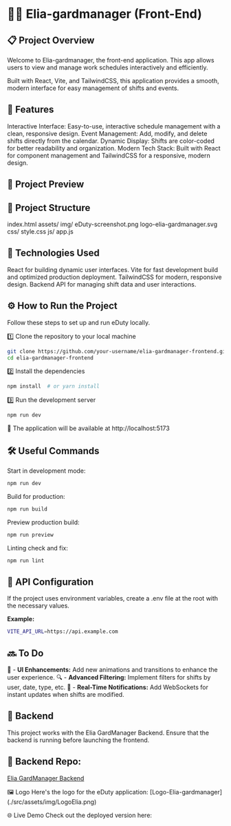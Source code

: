 # 🧑‍💻 Elia-gardmanager (Front-End) 

## 📋 Project Overview
Welcome to Elia-gardmanager, the front-end application.
This app allows users to view and manage work schedules interactively and efficiently.

Built with React, Vite, and TailwindCSS, this application provides a smooth, modern interface for easy management of shifts and events.

## 📱 Features
Interactive Interface: Easy-to-use, interactive schedule management with a clean, responsive design.
Event Management: Add, modify, and delete shifts directly from the calendar.
Dynamic Display: Shifts are color-coded for better readability and organization.
Modern Tech Stack: Built with React for component management and TailwindCSS for a responsive, modern design.

## 📸 Project Preview

## 📂 Project Structure
index.html
assets/
img/
eDuty-screenshot.png
logo-elia-gardmanager.svg
css/
style.css
js/
app.js

## 🚀 Technologies Used
React for building dynamic user interfaces.
Vite for fast development build and optimized production deployment.
TailwindCSS for modern, responsive design.
Backend API for managing shift data and user interactions.

## ⚙️ How to Run the Project
Follow these steps to set up and run eDuty locally.

1️⃣ Clone the repository to your local machine
```bash
git clone https://github.com/your-username/elia-gardmanager-frontend.git
cd elia-gardmanager-frontend
```

2️⃣ Install the dependencies
```bash
npm install  # or yarn install
```

3️⃣ Run the development server
```bash
npm run dev
```
📍 The application will be available at http://localhost:5173

## 🛠️ Useful Commands

Start in development mode:
```bash
npm run dev
```
Build for production:
```bash
npm run build
```
Preview production build:
```bash
npm run preview
```
Linting check and fix:
```bash
npm run lint
```

## 🔑 API Configuration
If the project uses environment variables, create a .env file at the root with the necessary values.

**Example:**

```sh
VITE_API_URL=https://api.example.com
```

## 🔜 To Do
🚀 - **UI Enhancements:** Add new animations and transitions to enhance the user experience.
🔍 - **Advanced Filtering:** Implement filters for shifts by user, date, type, etc.
📡 - **Real-Time Notifications:** Add WebSockets for instant updates when shifts are modified.

## 🔗 Backend
This project works with the Elia GardManager Backend.
Ensure that the backend is running before launching the frontend.

## 🔗 Backend Repo: 
[Elia GardManager Backend](https://github.com/Fauve-mce/Elia-gardManager-backend)

🖼️ Logo
Here's the logo for the eDuty application: [Logo-Elia-gardmanager]
(./src/assets/img/LogoElia.png)

🌐 Live Demo
Check out the deployed version here: 
